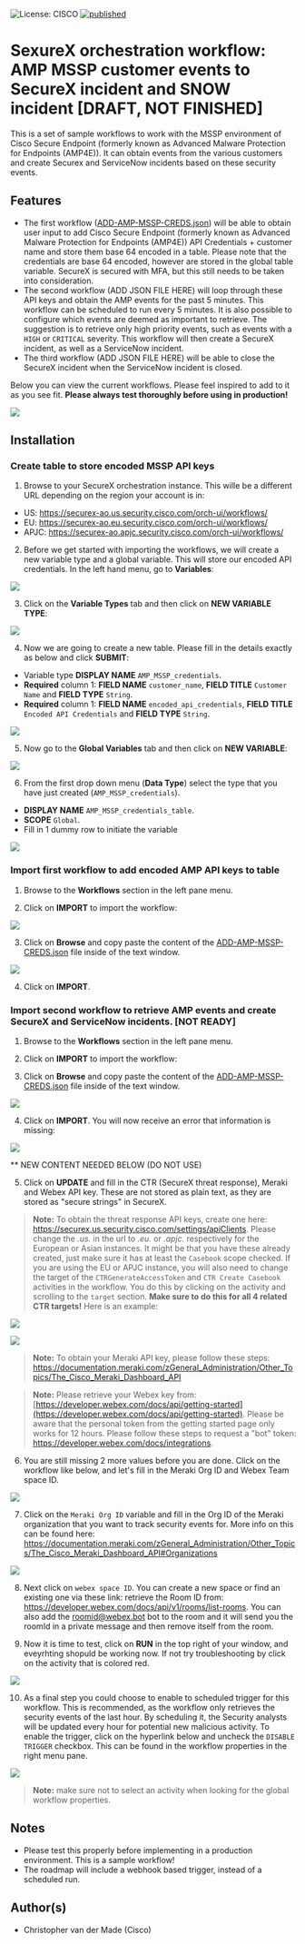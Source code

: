
![License: CISCO](https://img.shields.io/badge/License-CISCO-blue.svg)
[![published](https://static.production.devnetcloud.com/codeexchange/assets/images/devnet-published.svg)](https://developer.cisco.com/codeexchange/github/repo/)

# SexureX orchestration workflow: AMP MSSP customer events to SecureX incident and SNOW incident [DRAFT, NOT FINISHED]

This is a set of sample workflows to work with the MSSP environment of Cisco Secure Endpoint (formerly known as Advanced Malware Protection for Endpoints (AMP4E)). It can obtain events from the various customers and create Securex and ServiceNow incidents based on these security events.


## Features
* The first workflow ([ADD-AMP-MSSP-CREDS.json](https://raw.githubusercontent.com/chrivand/amp-mssp-events-to-snow/main/ADD-AMP-MSSP-CREDS.json)) will be able to obtain user input to add Cisco Secure Endpoint (formerly known as Advanced Malware Protection for Endpoints (AMP4E)) API Credentials + customer name and store them base 64 encoded in a table. Please note that the credentials are base 64 encoded, however are stored in the global table variable. SecureX is secured with MFA, but this still needs to be taken into consideration. 
* The second workflow (ADD JSON FILE HERE) will loop through these API keys and obtain the AMP events for the past 5 minutes. This workflow can be scheduled to run every 5 minutes. It is also possible to configure which events are deemed as important to retrieve. The suggestion is to retrieve only high priority events, such as events with a `HIGH` or `CRITICAL` severity. This workflow will then create a SecureX incident, as well as a ServiceNow incident.
* The third workflow (ADD JSON FILE HERE) will be able to close the SecureX incident when the ServiceNow incident is closed.

Below you can view the current workflows. Please feel inspired to add to it as you see fit. **Please always test thoroughly before using in production!**

![](screenshots/mssp-amp-overview-add-new.png)

## Installation

### Create table to store encoded MSSP API keys

1. Browse to your SecureX orchestration instance. This wille be a different URL depending on the region your account is in: 

* US: https://securex-ao.us.security.cisco.com/orch-ui/workflows/
* EU: https://securex-ao.eu.security.cisco.com/orch-ui/workflows/
* APJC: https://securex-ao.apjc.security.cisco.com/orch-ui/workflows/

2. Before we get started with importing the workflows, we will create a new variable type and a global variable. This will store our encoded API credentials. In the left hand menu, go to **Variables**:

![](screenshots/mssp-amp-left-menu.png)

3. Click on the **Variable Types** tab and then click on **NEW VARIABLE TYPE**:

![](screenshots/mssp-amp-var-type.png)

4. Now we are going to create a new table. Please fill in the details exactly as below and click **SUBMIT**:

* Variable type **DISPLAY NAME** `AMP_MSSP_credentials`.
* **Required** column 1: **FIELD NAME** `customer_name`, **FIELD TITLE** `Customer Name` and **FIELD TYPE** `String`.
* **Required** column 1: **FIELD NAME** `encoded_api_credentials`, **FIELD TITLE** `Encoded API Credentials` and **FIELD TYPE** `String`.

![](screenshots/mssp-amp-new-var-type.png)

5. Now go to the **Global Variables** tab and then click on **NEW VARIABLE**:

![](screenshots/mssp-amp-global-var.png)

6. From the first drop down menu (**Data Type**) select the type that you have just created (`AMP_MSSP_credentials`). 

* **DISPLAY NAME** `AMP_MSSP_credentials_table`.
* **SCOPE** `Global`.
* Fill in 1 dummy row to initiate the variable

![](screenshots/mssp-amp-new-global.png)


### Import first workflow to add encoded AMP API keys to table
1. Browse to the **Workflows** section in the left pane menu.

2. Click on **IMPORT** to import the workflow:

![](screenshots/import-workflow.png)

3. Click on **Browse** and copy paste the content of the [ADD-AMP-MSSP-CREDS.json](https://raw.githubusercontent.com/chrivand/amp-mssp-events-to-snow/main/ADD-AMP-MSSP-CREDS.json) file inside of the text window. 

![](screenshots/copy-paste.png)

4. Click on **IMPORT**. 

### Import second workflow to retrieve AMP events and create SecureX and ServiceNow incidents. [NOT READY]

1. Browse to the **Workflows** section in the left pane menu.

2. Click on **IMPORT** to import the workflow:

3. Click on **Browse** and copy paste the content of the [ADD-AMP-MSSP-CREDS.json](https://raw.githubusercontent.com/chrivand/amp-mssp-events-to-snow/main/UPDATE-THIS-LINK.json) file inside of the text window. 

![](screenshots/copy-paste.png)

4. Click on **IMPORT**. You will now receive an error that information is missing: 

![](screenshots/missing-info.png)

** NEW CONTENT NEEDED BELOW (DO NOT USE)


5. Click on **UPDATE** and fill in the CTR (SecureX threat response), Meraki and Webex API key. These are not stored as plain text, as they are stored as "secure strings" in SecureX.

> **Note:** To obtain the threat response API keys, create one here: https://securex.us.security.cisco.com/settings/apiClients. Please change the _.us._ in the url to _.eu._ or _.apjc._ respectively for the European or Asian instances. It might be that you have these already created, just make sure it has at least the `Casebook` scope checked. If you are using the EU or APJC instance, you will also need to change the target of the `CTRGenerateAccessToken` and `CTR Create Casebook` activities in the workflow. You do this by clicking on the activity and scrolling to the `target` section. **Make sure to do this for all 4 related CTR targets!** Here is an example:

![](screenshots/edit-target.png)

![](screenshots/update-target.png)

> **Note:** To obtain your Meraki API key, please follow these steps: https://documentation.meraki.com/zGeneral_Administration/Other_Topics/The_Cisco_Meraki_Dashboard_API

> **Note:** Please retrieve your Webex key from: [https://developer.webex.com/docs/api/getting-started](https://developer.webex.com/docs/api/getting-started). Please be aware that the personal token from the getting started page only works for 12 hours. Please follow these steps to request a "bot" token: https://developer.webex.com/docs/integrations.

6. You are still missing 2 more values before you are done. Click on the workflow like below, and let's fill in the Meraki Org ID and Webex Team space ID.

![](screenshots/import-succes.png)

7. Click on the `Meraki Org ID` variable and fill in the Org ID of the Meraki organization that you want to track security events for. More info on this can be found here: https://documentation.meraki.com/zGeneral_Administration/Other_Topics/The_Cisco_Meraki_Dashboard_API#Organizations

![](screenshots/workflow-variables.png)

8. Next click on `webex space ID`. You can create a new space or find an existing one via these link: retrieve the Room ID from: https://developer.webex.com/docs/api/v1/rooms/list-rooms. You can also add the roomid@webex.bot bot to the room and it will send you the roomId in a private message and then remove itself from the room.

9. Now it is time to test, click on **RUN** in the top right of your window, and eveyrhting shopuld be working now. If not try troubleshooting by click on the activity that is colored red. 

![](screenshots/run.png)

10. As a final step you could choose to enable to scheduled trigger for this workflow. This is recommended, as the workflow only retrieves the security events of the last hour. By scheduling it, the Security analysts will be updated every hour for potential new malicious activity. To enable the trigger, click on the hyperlink below and uncheck the `DISABLE TRIGGER` checkbox. This can be found in the workflow properties in the right menu pane. 

![](screenshots/schedule.png)

> **Note:** make sure not to select an activity when looking for the global workflow properties.

## Notes

* Please test this properly before implementing in a production environment. This is a sample workflow!
* The roadmap will include a webhook based trigger, instead of a scheduled run. 

## Author(s)

* Christopher van der Made (Cisco)
